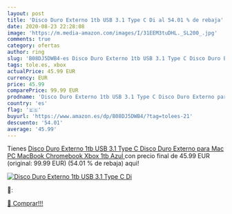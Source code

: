```yaml
---
layout: post
title: 'Disco Duro Externo 1tb USB 3.1 Type C Di al 54.01 % de rebaja'
date: 2020-08-23 22:28:08
image: 'https://m.media-amazon.com/images/I/31EEM3tuDHL._SL200_.jpg'
comments: true
category: ofertas
author: ring
slug: 'B08DJ5DWB4-es Disco Duro Externo 1tb USB 3.1 Type C Disco Duro Externo...'
tags: tole.es, xbox
actualPrice: 45.99 EUR
currency: EUR
price: 45.99
comparePrice: 99.99 EUR
prodname: 'Disco Duro Externo 1tb USB 3.1 Type C Disco Duro Externo para Mac  PC MacBook  Chromebook  Xbox  1tb  Azul '
country: 'es'
flag: '🇪🇸'
buyurl: 'https://www.amazon.es/dp/B08DJ5DWB4/?tag=tolees-21'
descuento: '54.01'
average: '45.99'
---
```


Tienes [Disco Duro Externo 1tb USB 3.1 Type C Disco Duro Externo para Mac  PC MacBook  Chromebook  Xbox  1tb  Azul ](https://www.amazon.es/dp/B08DJ5DWB4/?tag=tolees-21) con precio final de  45.99 EUR (original: 99.99 EUR) (54.01 %  de rebaja) aqui!

[![Disco Duro Externo 1tb USB 3.1 Type C Di](https://m.media-amazon.com/images/I/31EEM3tuDHL._SL200_.jpg)](https://www.amazon.es/dp/B08DJ5DWB4/?tag=tolees-21)

🔎:


[🛒 Comprar!!!](https://www.amazon.es/dp/B08DJ5DWB4/?tag=tolees-21)
